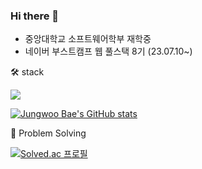  ### Hi there 👋 

* 중앙대학교 소프트웨어학부 재학중
* 네이버 부스트캠프 웹 풀스택 8기 (23.07.10~)


🛠 stack

<img src="https://img.shields.io/badge/Spring-6DB33F?style=for-the-badge&logo=spring&logoColor=white">

 
[![Jungwoo Bae's GitHub stats](https://github-readme-stats.vercel.app/api?username=wjddn2165&theme=dark)](https://github.com/wjddn2165/github-readme-stats)



💪 Problem Solving

[![Solved.ac
프로필](http://mazassumnida.wtf/api/generate_badge?boj=wjddn2165)](https://solved.ac/wjddn2165)
